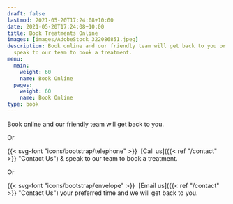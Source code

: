 ```yaml
---
draft: false
lastmod: 2021-05-20T17:24:08+10:00
date: 2021-05-20T17:24:08+10:00
title: Book Treatments Online
images: [images/AdobeStock_322086851.jpeg]
description: Book online and our friendly team will get back to you or call us &
  speak to our team to book a treatment.
menu:
  main:
    weight: 60
    name: Book Online
  pages:
    weight: 60
    name: Book Online
type: book
---
```

Book online and our friendly team will get back to you.

Or

{{< svg-font "icons/bootstrap/telephone" >}}&nbsp; [Call us]({{< ref "/contact" >}} "Contact Us") & speak to our team to book a treatment.

Or

{{< svg-font "icons/bootstrap/envelope" >}}&nbsp; [Email us]({{< ref "/contact" >}} "Contact Us") your preferred time and we will get back to you.
